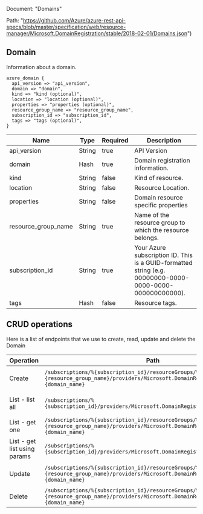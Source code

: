 Document: "Domains"


Path: "https://github.com/Azure/azure-rest-api-specs/blob/master/specification/web/resource-manager/Microsoft.DomainRegistration/stable/2018-02-01/Domains.json")

## Domain

Information about a domain.

```puppet
azure_domain {
  api_version => "api_version",
  domain => "domain",
  kind => "kind (optional)",
  location => "location (optional)",
  properties => "properties (optional)",
  resource_group_name => "resource_group_name",
  subscription_id => "subscription_id",
  tags => "tags (optional)",
}
```

| Name        | Type           | Required       | Description       |
| ------------- | ------------- | ------------- | ------------- |
|api_version | String | true | API Version |
|domain | Hash | true | Domain registration information. |
|kind | String | false | Kind of resource. |
|location | String | false | Resource Location. |
|properties | String | false | Domain resource specific properties |
|resource_group_name | String | true | Name of the resource group to which the resource belongs. |
|subscription_id | String | true | Your Azure subscription ID. This is a GUID-formatted string (e.g. 00000000-0000-0000-0000-000000000000). |
|tags | Hash | false | Resource tags. |



## CRUD operations

Here is a list of endpoints that we use to create, read, update and delete the Domain

| Operation | Path | Verb | Description | OperationID |
| ------------- | ------------- | ------------- | ------------- | ------------- |
|Create|`/subscriptions/%{subscription_id}/resourceGroups/%{resource_group_name}/providers/Microsoft.DomainRegistration/domains/%{domain_name}`|Put|Creates or updates a domain.|Domains_CreateOrUpdate|
|List - list all|`/subscriptions/%{subscription_id}/providers/Microsoft.DomainRegistration/domains`|Get|Get all domains in a subscription.|Domains_List|
|List - get one|`/subscriptions/%{subscription_id}/resourceGroups/%{resource_group_name}/providers/Microsoft.DomainRegistration/domains/%{domain_name}`|Get|Get a domain.|Domains_Get|
|List - get list using params|`/subscriptions/%{subscription_id}/providers/Microsoft.DomainRegistration/domains`|Get|Get all domains in a subscription.|Domains_List|
|Update|`/subscriptions/%{subscription_id}/resourceGroups/%{resource_group_name}/providers/Microsoft.DomainRegistration/domains/%{domain_name}`|Put|Creates or updates a domain.|Domains_CreateOrUpdate|
|Delete|`/subscriptions/%{subscription_id}/resourceGroups/%{resource_group_name}/providers/Microsoft.DomainRegistration/domains/%{domain_name}`|Delete|Delete a domain.|Domains_Delete|
